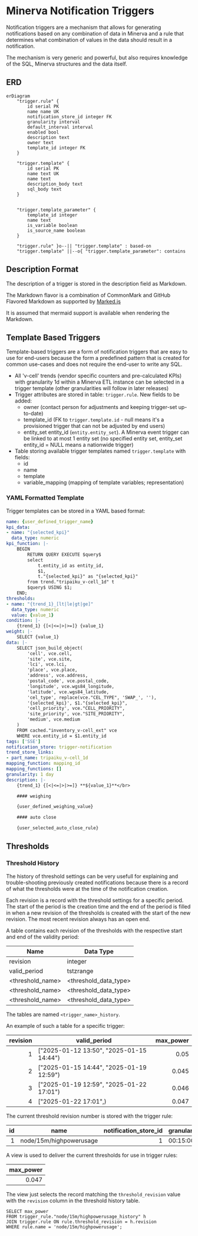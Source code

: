 # Minerva Notification Triggers

Notification triggers are a mechanism that allows for generating notifications
based on any combination of data in Minerva and a rule that determines what
combination of values in the data should result in a notification.

The mechanism is very generic and powerful, but also requires knowledge of the
SQL, Minerva structures and the data itself.

## ERD 

```mermaid
erDiagram
    "trigger.rule" {
        id serial PK
        name name UK
        notification_store_id integer FK
        granularity interval
        default_interval interval
        enabled bool
        description text
        owner text
        template_id integer FK
    }

    "trigger.template" {
        id serial PK
        name text UK
        name text
        description_body text
        sql_body text
    }


    "trigger.template_parameter" {
        template_id integer
        name text
        is_variable boolean
        is_source_name boolean
    }

    "trigger.rule" }o--|| "trigger.template" : based-on
    "trigger.template" ||--o{ "trigger.template_parameter": contains
```

## Description Format

The description of a trigger is stored in the description field as Markdown.

The Markdown flavor is a combination of CommonMark and GitHub Flavored Markdown
as supported by [Marked.js](https://marked.js.org/#specifications)

It is assumed that mermaid support is available when rendering the Markdown.

## Template Based Triggers

Template-based triggers are a form of notification triggers that are easy to
use for end-users because the form a predefined pattern that is created for
common use-cases and does not require the end-user to write any SQL.

* All 'v-cell' trends (vendor specific counters and pre-calculated KPIs) with
  granularity 1d within a Minerva ETL instance can be selected in a trigger
  template (other granularities will follow in later releases)
* Trigger attributes are stored in table: `trigger.rule`.
  New fields to be added:
  - owner (contact person for adjustments and keeping trigger-set up-to-date)
  - template_id (FK to `trigger.template.id` - null means it's a provisioned
    trigger that can not be adjusted by end users)
  - entity_set entity_id (`entity.entity_set`). A Minerva event trigger can be
    linked to at most 1 entity set (no specified entity set, entity_set
    entity_id = NULL means a nationwide trigger)
* Table storing available trigger templates named `trigger.template` with fields:
  - id
  - name
  - template
  - variable_mapping (mapping of template variables; representation)

### YAML Formatted Template

Trigger templates can be stored in a YAML based format:
```yaml
name: {user_defined_trigger_name}
kpi_data:
- name: "{selected_kpi}"
  data_type: numeric
kpi_function: |-
    BEGIN
        RETURN QUERY EXECUTE $query$
        select
            t.entity_id as entity_id,
            $1,
            t."{selected_kpi}" as "{selected_kpi}"
        from trend."tripaiku_v-cell_1d" t
        $query$ USING $1;
    END;
thresholds:
- name: "{trend_1}_[lt|le|gt|ge]"
  data_type: numeric
  value: {value_1}
condition: |-
    {trend_1} {[<|<=|>|>=]} {value_1}
weight: |-
    SELECT {value_1}
data: |-
    SELECT json_build_object(
        'cell', vce.cell,
        'site', vce.site,
        'lci', vce.lci,
        'place', vce.place,
        'address', vce.address,
        'postal_code', vce.postal_code,
        'longitude', vce.wgs84_longitude,
        'latitude', vce.wgs84_latitude,
        'cel_type', replace(vce."CEL_TYPE", 'SWAP_', ''),
        '{selected_kpi}', $1."{selected_kpi}",
        'cell_priority', vce."CELL_PRIORITY",
        'site_priority', vce."SITE_PRIORITY",
        'medium', vce.medium
    )
    FROM cached."inventory_v-cell_ext" vce
    WHERE vce.entity_id = $1.entity_id
tags: ['SSE']
notification_store: trigger-notification
trend_store_links:
- part_name: tripaiku_v-cell_1d
mapping_function: mapping_id
mapping_functions: []
granularity: 1 day
description: |-
    {trend_1} {[<|<=|>|>=]} **${value_1}**</br>

    #### weighing

    {user_defined_weighing_value}

    #### auto close

    {user_selected_auto_close_rule}
```

## Thresholds

### Threshold History

The history of threshold settings can be very usefull for explaining and
trouble-shooting previously created notifications because there is a record of
what the thresholds were at the time of the notification creation.

Each revision is a record with the threshold settings for a specific period.
The start of the period is the creation time and the end of the period is
filled in when a new revision of the thresholds is created with the start of
the new revision. The most recent revision always has an open end.

A table contains each revision of the thresholds with the respective start and
end of the validity period:

| Name               | Data Type               |
|--------------------|-------------------------|
| revision           | integer                 |
| valid_period       | tstzrange               |
| \<threshold_name\> | \<threshold_data_type\> |
| \<threshold_name\> | \<threshold_data_type\> |
| \<threshold_name\> | \<threshold_data_type\> |

The tables are named `<trigger_name>_history`.

An example of such a table for a specific trigger:

| revision | valid_period                             | max_power |
|---------:|------------------------------------------|----------:|
|        1 | ["2025-01-12 13:50", "2025-01-15 14:44") |      0.05 |
|        2 | ["2025-01-15 14:44", "2025-01-19 12:59") |     0.045 |
|        3 | ["2025-01-19 12:59", "2025-01-22 17:01") |     0.046 |
|        4 | ["2025-01-22 17:01",)                    |     0.047 |

The current threshold revision number is stored with the trigger rule:

| id | name                    | notification_store_id | granularity | default_interval | enabled | threshold_revision | description |
|---:|-------------------------|----------------------:|-------------|------------------|---------|-------------------:|-------------|
|  1 | node/15m/highpowerusage |                     1 | 00:15:00    |                  | t       |                  4 |             |

A view is used to deliver the current thresholds for use in trigger rules:

| max_power |
|----------:|
|     0.047 |

The view just selects the record matching the `threshold_revision` value with
the `revision` column in the threshold history table.

```
SELECT max_power
FROM trigger_rule."node/15m/highpowerusage_history" h
JOIN trigger.rule ON rule.threshold_revision = h.revision
WHERE rule.name = 'node/15m/highpowerusage';
```
